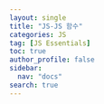 ```yaml
---
layout: single
title: "JS-JS 함수"
categories: JS
tag: [JS Essentials]
toc: true
author_profile: false
sidebar:
  nav: "docs"
search: true
---
```

